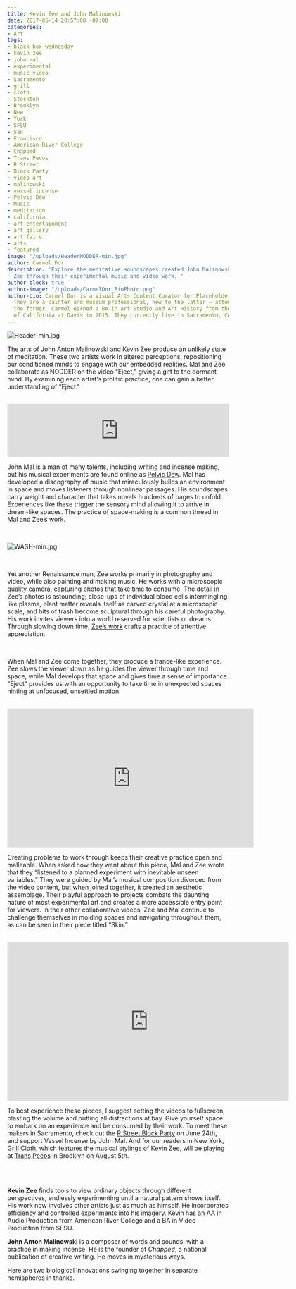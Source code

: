 ```yaml
---
title: Kevin Zee and John Malinowski
date: 2017-06-14 20:57:00 -07:00
categories:
- Art
tags:
- black box wednesday
- kevin zee
- john mal
- experimental
- music video
- Sacramento
- grill
- cloth
- Stockton
- Brooklyn
- New
- York
- SFSU
- San
- Francisco
- American River College
- Chapped
- Trans Pecos
- R Street
- Block Party
- video art
- malinowski
- vessel incense
- Pelvic Dew
- Music
- meditation
- california
- art entertainment
- art gallery
- art faire
- arts
- featured
image: "/uploads/HeaderNODDER-min.jpg"
author: Carmel Dor
description: 'Explore the meditative soundscapes created John Malinowski and Kevin
  Zee through their experimental music and video work. '
author-block: true
author-image: "/uploads/CarmelDor_BioPhoto.png"
author-bio: Carmel Dor is a Visual Arts Content Curator for Placeholder Magazine.
  They are a painter and museum professional, new to the latter – attempting to navigate
  the former. Carmel earned a BA in Art Studio and Art History from the University
  of California at Davis in 2015. They currently live in Sacramento, CA.
---
```


![Header-min.jpg](/uploads/Header-min.jpg)
<br>

The arts of John Anton Malinowski and Kevin Zee produce an unlikely state of meditation. These two artists work in altered perceptions, repositioning our conditioned minds to engage with our embedded realities. Mal and Zee collaborate as NODDER on the video “Eject,” giving a gift to the dormant mind. By examining each artist's prolific practice, one can gain a better understanding of “Eject." 
 
<br>

<iframe style="border: 0; width: 100%; height: 120px;" src="https://bandcamp.com/EmbeddedPlayer/album=4042572400/size=large/bgcol=ffffff/linkcol=0687f5/tracklist=false/artwork=small/transparent=true/" seamless><a href="http://sip-hexperiments.bandcamp.com/album/capsule">Capsule by Swamped</a></iframe>
 
<br>

John Mal is a man of many talents, including writing and incense making, but his musical experiments are found online as [Pelvic Dew](https://sip-hexperiments.bandcamp.com/). Mal has developed a discography of music that miraculously builds an environment in space and moves listeners through nonlinear passages. His soundscapes carry weight and character that takes novels hundreds of pages to unfold. Experiences like these trigger the sensory mind allowing it to arrive in dream-like spaces. The practice of space-making is a common thread in Mal and Zee’s work.  
 
<br>

![WASH-min.jpg](/uploads/WASH-min.jpg)

<br>
 
Yet another Renaissance man, Zee works primarily in photography and video, while also painting and making music. He works with a microscopic quality camera, capturing photos that take time to consume. The detail in Zee’s photos is astounding; close-ups of individual blood cells intermingling like plasma, plant matter reveals itself as carved crystal at a microscopic scale, and bits of trash become sculptural through his careful photography. His work invites viewers into a world reserved for scientists or dreams. Through slowing down time, [Zee’s work](http://kevinzee.com/) crafts a practice of attentive appreciation. 
 
<br>
 
When Mal and Zee come together, they produce a trance-like experience. Zee slows the viewer down as he guides the viewer through time and space, while Mal develops that space and gives time a sense of importance. “Eject” provides us with an opportunity to take time in unexpected spaces hinting at unfocused, unsettled motion.  
 
<br>

<iframe width="560" height="315" src="https://www.youtube.com/embed/cz3OmIzXj58" frameborder="0" allowfullscreen></iframe>

<br>

Creating problems to work through keeps their creative practice open and malleable. When asked how they went about this piece, Mal and Zee wrote that they “listened to a planned experiment with inevitable unseen variables.” They were guided by Mal’s musical composition divorced from the video content, but when joined together, it created an aesthetic assemblage. Their playful approach to projects combats the daunting nature of most experimental art and creates a more accessible entry point for viewers. In their other collaborative videos, Zee and Mal continue to challenge themselves in molding spaces and navigating throughout them, as can be seen in their piece titled “Skin.”
 
<br>

<iframe src="https://player.vimeo.com/video/159569702" width="640" height="360" frameborder="0" webkitallowfullscreen mozallowfullscreen allowfullscreen></iframe>
 
<br>

To best experience these pieces, I suggest setting the videos to fullscreen, blasting the volume and putting all distractions at bay. Give yourself space to embark on an experience and be consumed by their work. To meet these makers in Sacramento, check out the [R Street Block Party](https://www.facebook.com/events/152506851927866/) on June 24th, and support Vessel Incense by John Mal. And for our readers in New York, [Grill Cloth](https://grillcloth.bandcamp.com/), which features the musical stylings of Kevin Zee, will be playing at [Trans Pecos](http://www.thetranspecos.com/) in Brooklyn on August 5th.  
 
<br> 
<br>
 
 
**Kevin Zee** finds tools to view ordinary objects through different perspectives, endlessly experimenting until a natural pattern shows itself. His work now involves other artists just as much as himself. He incorporates efficiency and controlled experiments into his imagery. Kevin has an AA in Audio Production from American River College and a BA in Video Production from SFSU.  
 
**John Anton Malinowski** is a composer of words and sounds, with a practice in making incense. He is the founder of *Chapped*, a national publication of creative writing. He moves in mysterious ways. 
 
Here are two biological innovations swinging together in separate hemispheres in thanks.
